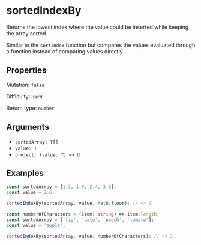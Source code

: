 # sortedIndexBy

Returns the lowest index where the value could be inserted while keeping the array sorted.

Similar to the `sortIndex` function but compares the values evaluated through a function instead of comparing values directly.

## Properties

Mutation: `false`

Difficulty: `Hard`

Return type: `number`

## Arguments

- `sortedArray: T[]`
- `value: T`
- `project: (value: T) => U`

## Examples

```typescript
const sortedArray = [1.3, 1.9, 2.4, 3.6];
const value = 2.6;

sortedIndexBy(sortedArray, value, Math.floor); // => 2

const numberOfCharacters = (item: string) => item.length;
const sortedArray = ['fig', 'date', 'peach', 'tomato'];
const value = 'apple';

sortedIndexBy(sortedArray, value, numberOfCharacters); // => 2
```
